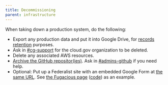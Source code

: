 ```yaml
---
title: Decommissioning
parent: infrastructure
---
```


When taking down a production system, do the following:

* Export any production data and put it into Google Drive, for [records retention](https://handbook.18f.gov/records-management/) purposes.
* Ask in [#cg-support](https://gsa-tts.slack.com/messages/cg-support) for the cloud.gov organization to be deleted.
* Delete any associated AWS resources.
* [Archive the GitHub repositor(ies)](https://help.github.com/articles/archiving-repositories/). Ask in [#admins-github](https://gsa-tts.slack.com/messages/admins-github) if you need help.
* Optional: Put up a Federalist site with an embedded Google Form at [the same URL](https://federalist-docs.18f.gov/pages/how-federalist-works/custom-urls/). See [the Fugacious page](https://fugacious.18f.gov/) ([code](https://github.com/18F/fugacious-landing)) as an example.
